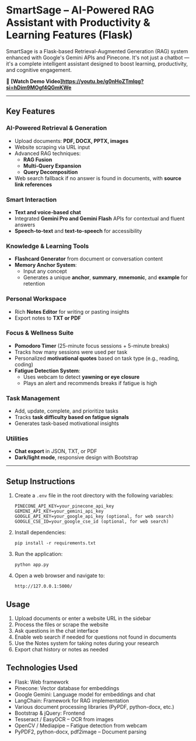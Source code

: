 # SmartSage – AI-Powered RAG Assistant with Productivity & Learning Features (Flask)

SmartSage is a Flask-based Retrieval-Augmented Generation (RAG) system enhanced with Google's Gemini APIs and Pinecone. It's not just a chatbot — it's a complete intelligent assistant designed to boost learning, productivity, and cognitive engagement.

🔗 **[Watch Demo Video]https://youtu.be/g0nHoZTmlqg?si=hDim9MOgf4QGmKWe**

---

## Key Features

### **AI-Powered Retrieval & Generation**
- Upload documents: **PDF, DOCX, PPTX, images**
- Website scraping via URL input
- Advanced RAG techniques:
  - **RAG Fusion**
  - **Multi-Query Expansion**
  - **Query Decomposition**
- Web search fallback if no answer is found in documents, with **source link references**

### **Smart Interaction**
- **Text and voice-based chat**
- Integrated **Gemini Pro and Gemini Flash** APIs for contextual and fluent answers
- **Speech-to-text** and **text-to-speech** for accessibility

### **Knowledge & Learning Tools**
- **Flashcard Generator** from document or conversation content
- **Memory Anchor System**:
  - Input any concept
  - Generates a unique **anchor**, **summary**, **mnemonic**, and **example** for retention

### **Personal Workspace**
- Rich **Notes Editor** for writing or pasting insights
- Export notes to **TXT or PDF**

### **Focus & Wellness Suite**
- **Pomodoro Timer** (25-minute focus sessions + 5-minute breaks)
- Tracks how many sessions were used per task
- Personalized **motivational quotes** based on task type (e.g., reading, coding)
- **Fatigue Detection System**:
  - Uses webcam to detect **yawning or eye closure**
  - Plays an alert and recommends breaks if fatigue is high

### **Task Management**
- Add, update, complete, and prioritize tasks
- Tracks **task difficulty based on fatigue signals**
- Generates task-based motivational insights

### **Utilities**
- **Chat export** in JSON, TXT, or PDF
- **Dark/light mode**, responsive design with Bootstrap

---

## Setup Instructions

1. Create a `.env` file in the root directory with the following variables:
   ```
   PINECONE_API_KEY=your_pinecone_api_key
   GEMINI_API_KEY=your_gemini_api_key
   GOOGLE_API_KEY=your_google_api_key (optional, for web search)
   GOOGLE_CSE_ID=your_google_cse_id (optional, for web search)
   ```

2. Install dependencies:
   ```
   pip install -r requirements.txt
   ```

3. Run the application:
   ```
   python app.py
   ```

4. Open a web browser and navigate to:
   ```
   http://127.0.0.1:5000/
   ```

## Usage

1. Upload documents or enter a website URL in the sidebar
2. Process the files or scrape the website
3. Ask questions in the chat interface
4. Enable web search if needed for questions not found in documents
5. Use the Notes system for taking notes during your research
6. Export chat history or notes as needed

## Technologies Used

- Flask: Web framework
- Pinecone: Vector database for embeddings
- Google Gemini: Language model for embeddings and chat
- LangChain: Framework for RAG implementation
- Various document processing libraries (PyPDF, python-docx, etc.)
- Bootstrap & jQuery: Frontend
- Tesseract / EasyOCR – OCR from images
- OpenCV / Mediapipe – Fatigue detection from webcam
- PyPDF2, python-docx, pdf2image – Document parsing
